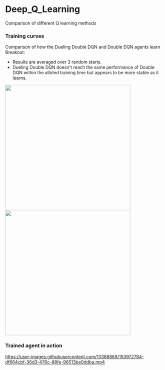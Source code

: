 # Deep_Q_Learning
Comparison of different Q learning methods

### Training curves

Comparison of how the Dueling Double DQN and Double DQN agents learn Breakout: 
* Results are averaged over 3 random starts. 
* Dueling Double DQN doesn't reach the same performance of Double DQN within the alloted training time but appears to be more stable as it learns. 

<p float="left">
  <img src="https://user-images.githubusercontent.com/13368869/153972971-73e18217-e3e7-4f32-8426-6f3b9075ddca.png" width="400" />
  <img src="https://user-images.githubusercontent.com/13368869/153973031-6d6af889-d0f5-4af0-82c1-bff056d2e046.png" width="400" /> 
</p>


### Trained agent in action

https://user-images.githubusercontent.com/13368869/153972784-df664cbf-36d3-476c-88fe-96513be0ddba.mp4

